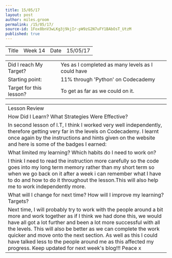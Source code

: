 ```yaml
---
title: 15/05/17
layout: post
author: miles.groom
permalink: /15/05/17/
source-id: 1Fox8bnV3wLKg3j9kjIr-pW9zG2N7uFY1BAbOsT_UtzM
published: true
---
```

<table>
  <tr>
    <td>Title</td>
    <td>Week 14</td>
    <td>Date</td>
    <td>15/05/17</td>
  </tr>
</table>


<table>
  <tr>
    <td>Did I reach My Target?</td>
    <td>Yes as I completed as many levels as I could have </td>
  </tr>
  <tr>
    <td>Starting point:</td>
    <td>11% through 'Python' on Codecademy </td>
  </tr>
  <tr>
    <td>Target for this lesson?</td>
    <td>To get as far as we could on it.</td>
  </tr>
</table>


<table>
  <tr>
    <td>Lesson Review</td>
  </tr>
  <tr>
    <td>How Did I Learn? What Strategies Were Effective?</td>
  </tr>
  <tr>
    <td>In second lesson of I.T, I think I worked very well independently, therefore getting very far in the levels on Codecademy. I learnt once again by the instructions and hints given on the website and here is some of the badges I earned:</td>
  </tr>
  <tr>
    <td>What limited my learning? Which habits do I need to work on? </td>
  </tr>
  <tr>
    <td>I think I need to read the instruction more carefully so the code goes into my long term memory rather than my short term so when we go back on it after a week i can remember what I have to do and how to do it throughout the lesson.This will also help me to work independently more.</td>
  </tr>
  <tr>
    <td>What will I change for next time? How will I improve my learning? Targets?</td>
  </tr>
  <tr>
    <td>Next time, I will probably try to work with the people around a bit more and work together as if I think we had done this, we would have all got a lot further and been a lot more successful with all the levels. This will also be better as we can complete the work quicker and move onto the next section. As well as this I could have talked less to the people around me as this affected my progress. Keep updated for next week's blog!!!
Peace x</td>
  </tr>
</table>


